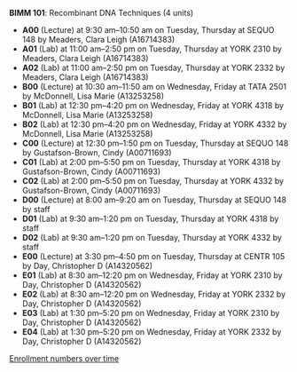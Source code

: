 **BIMM 101**: Recombinant DNA Techniques (4 units)

- **A00** (Lecture) at 9:30 am–10:50 am on Tuesday, Thursday at SEQUO 148 by Meaders, Clara Leigh (A16714383)
- **A01** (Lab) at 11:00 am–2:50 pm on Tuesday, Thursday at YORK 2310 by Meaders, Clara Leigh (A16714383)
- **A02** (Lab) at 11:00 am–2:50 pm on Tuesday, Thursday at YORK 2332 by Meaders, Clara Leigh (A16714383)
- **B00** (Lecture) at 10:30 am–11:50 am on Wednesday, Friday at TATA 2501 by McDonnell, Lisa Marie (A13253258)
- **B01** (Lab) at 12:30 pm–4:20 pm on Wednesday, Friday at YORK 4318 by McDonnell, Lisa Marie (A13253258)
- **B02** (Lab) at 12:30 pm–4:20 pm on Wednesday, Friday at YORK 4332 by McDonnell, Lisa Marie (A13253258)
- **C00** (Lecture) at 12:30 pm–1:50 pm on Tuesday, Thursday at SEQUO 148 by Gustafson-Brown, Cindy (A00711693)
- **C01** (Lab) at 2:00 pm–5:50 pm on Tuesday, Thursday at YORK 4318 by Gustafson-Brown, Cindy (A00711693)
- **C02** (Lab) at 2:00 pm–5:50 pm on Tuesday, Thursday at YORK 4332 by Gustafson-Brown, Cindy (A00711693)
- **D00** (Lecture) at 8:00 am–9:20 am on Tuesday, Thursday at SEQUO 148 by staff
- **D01** (Lab) at 9:30 am–1:20 pm on Tuesday, Thursday at YORK 4318 by staff
- **D02** (Lab) at 9:30 am–1:20 pm on Tuesday, Thursday at YORK 4332 by staff
- **E00** (Lecture) at 3:30 pm–4:50 pm on Tuesday, Thursday at CENTR 105 by Day, Christopher D (A14320562)
- **E01** (Lab) at 8:30 am–12:20 pm on Wednesday, Friday at YORK 2310 by Day, Christopher D (A14320562)
- **E02** (Lab) at 8:30 am–12:20 pm on Wednesday, Friday at YORK 2332 by Day, Christopher D (A14320562)
- **E03** (Lab) at 1:30 pm–5:20 pm on Wednesday, Friday at YORK 2310 by Day, Christopher D (A14320562)
- **E04** (Lab) at 1:30 pm–5:20 pm on Wednesday, Friday at YORK 2332 by Day, Christopher D (A14320562)

[Enrollment numbers over time](./BIMM101.tsv)
